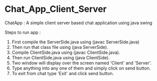 # Chat_App_Client_Server
ChatApp : A simple client server based chat application using java swing

Steps to run app :

1. First compile the ServerSide.java using (javac ServerSide.java)
2. Then run that class file using (java ServerSide).
3. Compile ClientSide.java using (javac ClientSide.java).
4. Then run ClientSide.java using (java ClientSide).
5. Two window will display over the screen named 'Client' and  'Server'.
6. Type anything into any one of them and simply click on send button.
7. To exit from chat type 'Exit' and click send button.
